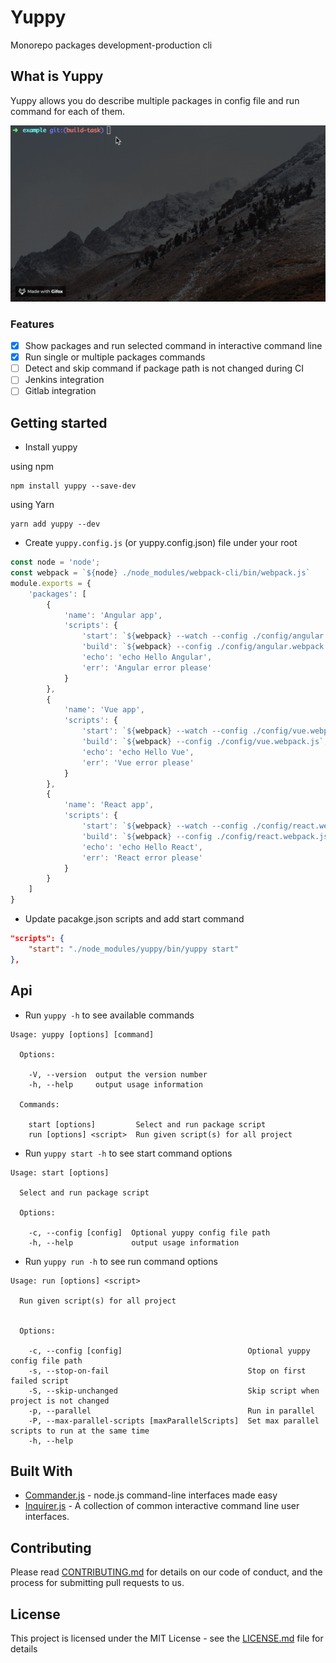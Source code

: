 # Yuppy
Monorepo packages development-production cli

## What is Yuppy
Yuppy allows you do describe multiple packages in config file and run command for each of them.

![yuppy](https://github.com/anjmao/yuppy/blob/master/yuppy.gif)


### Features
- [x] Show packages and run selected command in interactive command line
- [x] Run single or multiple packages commands
- [ ] Detect and skip command if package path is not changed during CI
- [ ] Jenkins integration
- [ ] Gitlab integration

## Getting started

* Install yuppy

using npm
```
npm install yuppy --save-dev
```
using Yarn
```
yarn add yuppy --dev
```

* Create `yuppy.config.js` (or yuppy.config.json) file under your root

```js
const node = 'node';
const webpack = `${node} ./node_modules/webpack-cli/bin/webpack.js`
module.exports = {
    'packages': [
        {
            'name': 'Angular app',
            'scripts': {
                'start': `${webpack} --watch --config ./config/angular.webpack.js`,
                'build': `${webpack} --config ./config/angular.webpack.js`,
                'echo': 'echo Hello Angular',
                'err': 'Angular error please'
            }
        },
        {
            'name': 'Vue app',
            'scripts': {
                'start': `${webpack} --watch --config ./config/vue.webpack.js`,
                'build': `${webpack} --config ./config/vue.webpack.js`,
                'echo': 'echo Hello Vue',
                'err': 'Vue error please'
            }
        },
        {
            'name': 'React app',
            'scripts': {
                'start': `${webpack} --watch --config ./config/react.webpack.js`,
                'build': `${webpack} --config ./config/react.webpack.js`,
                'echo': 'echo Hello React',
                'err': 'React error please'
            }
        }
    ]
}
```

* Update pacakge.json scripts and add start command

```json
"scripts": {
    "start": "./node_modules/yuppy/bin/yuppy start"
},
```

## Api

* Run `yuppy -h` to see available commands

```
Usage: yuppy [options] [command]

  Options:

    -V, --version  output the version number
    -h, --help     output usage information

  Commands:

    start [options]         Select and run package script
    run [options] <script>  Run given script(s) for all project
```

* Run `yuppy start -h` to see start command options

```
Usage: start [options]

  Select and run package script

  Options:

    -c, --config [config]  Optional yuppy config file path
    -h, --help             output usage information
```

* Run `yuppy run -h` to see run command options

```
Usage: run [options] <script>

  Run given script(s) for all project


  Options:

    -c, --config [config]                            Optional yuppy config file path
    -s, --stop-on-fail                               Stop on first failed script
    -S, --skip-unchanged                             Skip script when project is not changed
    -p, --parallel                                   Run in parallel
    -P, --max-parallel-scripts [maxParallelScripts]  Set max parallel scripts to run at the same time
    -h, --help  
```

## Built With

* [Commander.js](https://github.com/tj/commander.js/) - node.js command-line interfaces made easy
* [Inquirer.js](https://github.com/SBoudrias/Inquirer.js/) - A collection of common interactive command line user interfaces.

## Contributing

Please read [CONTRIBUTING.md](https://github.com/anjmao/yuppy/blob/master/CONTRIBUTING.md) for details on our code of conduct, and the process for submitting pull requests to us.

## License

This project is licensed under the MIT License - see the [LICENSE.md](LICENSE.md) file for details
